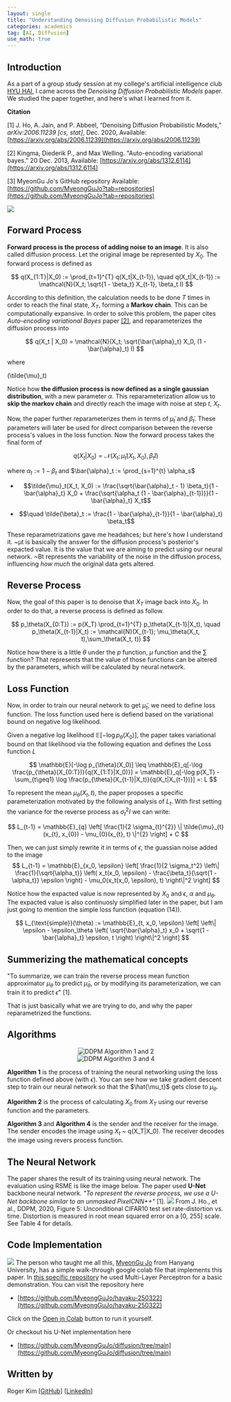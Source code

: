 ```yaml
---
layout: single
title: "Understanding Denoising Diffusion Probabilistic Models"
categories: academics 
tag: [AI, Diffusion] 
use_math: true
---
```


## Introduction 
As a part of a group study session at my college's artificial intelligence club [HYU HAI](https://github.com/HanyangTechAI), I came across the _Denoising Diffusion Probabilistic Models_ paper. We studied the paper together, and here's what I learned from it.

**Citation**

[1] J. Ho, A. Jain, and P. Abbeel, “Denoising Diffusion Probabilistic Models,” _arXiv:2006.11239 [cs, stat]_, Dec. 2020, Available: [https://arxiv.org/abs/2006.11239](https://arxiv.org/abs/2006.11239)

[2] Kingma, Diederik P., and Max Welling. "Auto-encoding variational bayes." 20 Dec. 2013, Available:  [https://arxiv.org/abs/1312.6114](https://arxiv.org/abs/1312.6114)

[3] MyeonGu Jo's GitHub repository Available: [https://github.com/MyeongGuJo?tab=repositories](https://github.com/MyeongGuJo?tab=repositories)

![](/assets/img/ddpm.png)

## Forward Process
**Forward process is the process of adding noise to an image**. It is also called diffusion process. Let the original image be represented by $X_0$. The forward process is defined as

$$
q(X_{1:T}|X_0) := \prod_{t=1}^{T} q(X_t|X_{t-1}), \quad q(X_t|X_{t-1}) := \mathcal{N}(X_t; \sqrt{1 - \beta_t} X_{t-1}, \beta_t I)
$$

According to this definition, the calculation needs to be done $T$ times in order to reach the final state, $X_T$, forming a **Markov chain**. This can be computationally expansive. In order to solve this problem, the paper cites _Auto-encoding variational Bayes_ paper [[2]](https://arxiv.org/abs/1312.6114), and reparameterizes the diffusion process into

$$
q(X_t | X_0) = \mathcal{N}(X_t; \sqrt{\bar{\alpha}_t} X_0, (1 - \bar{\alpha}_t) I)
$$

where 
<!-- $\alpha_t = 1 - \beta_t$ and $\bar{\alpha}_t = \Pi_{s=1}^t\alpha_s$  -->
\(\tilde{\mu}_t\)

Notice how **the diffusion process is now defined as a single gaussian distribution**, with a new parameter $\alpha$. This reparameterization allow us to **skip the markov chain** and directly reach the image with noise at step $t$, $X_t$.

Now, the paper further reparameterizes them in terms of $\tilde{\mu}_t$ and $\tilde{\beta}_t$. These parameters will later be used for direct comparison between the reverse process's values in the loss function. Now the forward process takes the final form of 

$$
q(X_t | X_0) = \mathcal{N}(X_t; \tilde{\mu}_t (X_t, X_0), \tilde{\beta}_t I)
$$

where $\alpha_t := 1 - \beta_t$ and
$\bar{\alpha}_t := \prod_{s=1}^{t} \alpha_s$

- $$\tilde{\mu}_t(X_t, X_0) := \frac{\sqrt{\bar{\alpha}_t - 1} \beta_t}{1 - \bar{\alpha}_t} X_0 + \frac{\sqrt{\alpha_t (1 - \bar{\alpha}_{t-1})}}{1 - \bar{\alpha}_t} X_t$$

- $$\quad \tilde{\beta}_t := \frac{1 - \bar{\alpha}_{t-1}}{1 - \bar{\alpha}_t} \beta_t$$

These reparametrizations gave me headahces; but here's how I understand it. ~μt
is basically the answer for the diffusion process's posterior's expacted value. It is the value that we are aiming to predict using our neural network. ~Bt represents the variability of the noise in the diffusion process, influencing _how much_ the original data gets altered.

## Reverse Process
Now, the goal of this paper is to denoise that $X_T$ image back into $X_0$. In order to do that, a reverse process is defined as follow.

$$
p_\theta(X_{0:T}) := p(X_T) \prod_{t=1}^{T} p_\theta(X_{t-1}|X_t), \quad p_\theta(X_{t-1}|X_t) := \mathcal{N}(X_{t-1}; \mu_\theta(X_t, t),\sum_\theta(X_t, t))
$$

Notice how there is a little $\theta$ under the $p$ function, $\mu$ function and the $\sum$ function? That represents that the value of those functions can be altered by the parameters, which will be calculated by neural network.

## Loss Function
Now, in order to train our neural network to get $\tilde{\mu}_t$, we need to define loss function. The loss function used here is defiend based on the variational bound on negative log likelihood.

Given a negative log likelihood $\mathbb{E} [-\log p_\theta(X_0)]$, the paper takes variational bound on that likelihood via the following equation and defines the Loss function $L$

$$
\mathbb{E}[-\log p_{\theta}(X_0)] \leq \mathbb{E}_q[-\log \frac{p_{\theta}(X_{0:T})}{q(X_{1:T}|X_0)}] = \mathbb{E}_q[-\log p(X_T) - \sum_{t\geq1} \log \frac{p_{\theta}(X_{t-1}|X_t)}{q(X_t|X_{t-1})}] =: L
$$

To represent the mean $\mu_\theta(X_t, t)$, the paper proposes a specific parameterization motivated by the following analysis of $L_t$. With first setting the variance for the reverse process as $\sigma^2_t I$ we can write:

$$
L_{t-1} = \mathbb{E}_{q} \left[ \frac{1}{2 \sigma_{t}^{2}} \| \tilde{\mu}_{t}(x_{t}, x_{0}) - \mu_{0}(x_{t}, t) \|^{2} \right] + C
$$

Then, we can just simply rewrite it in terms of $\epsilon$, the guassian noise added to the image
$$
L_{t-1} = \mathbb{E}_{x_0, \epsilon} \left[ \frac{1}{2 \sigma_t^2} \left\| \frac{1}{\sqrt{\alpha_t}} \left( x_t(x_0, \epsilon) - \frac{\beta_t}{\sqrt{1 - \alpha_t}} \epsilon \right) - \mu_0(x_t(x_0, \epsilon), t) \right\|^2 \right]
$$

Notice how the expacted value is now represented by $X_0$ and $\epsilon$, $\alpha$ and $\mu_\theta$. The expacted value is also continuosly simplified later in the paper, but I am just going to mention the simple loss function (equation (14)).

$$
L_{\text{simple}}(\theta) := \mathbb{E}_{t, x_0, \epsilon} \left[ \left\| \epsilon - \epsilon_\theta \left( \sqrt{\bar{\alpha}_t} x_0 + \sqrt{1 - \bar{\alpha}_t} \epsilon, t \right) \right\|^2 \right]
$$

## Summerizing the mathematical concepts
"To summarize, we can train the reverse process mean function approximator $\mu_\theta$ to predict $\tilde{\mu}_\theta$, or by modifying its parameterization, we can train it to predict $\epsilon$" [1].

That is just basically what we are trying to do, and why the paper reparametrized the functions.

## Algorithms
<div align="center">
  <img src="/assets/img/ddpm_algorithm_1_2.png" alt="DDPM Algorithm 1 and 2" />
</div>

<div align="center">
  <img src="/assets/img/ddpm_algorithm_3_4.png" alt="DDPM Algorithm 3 and 4" />
</div>

**Algorithm 1** is the process of training the neural networking using the loss function defined above (with $\epsilon$). You can see how we take gradient descent step to train our neural network so that the $\hat{\mu_t}$ gets close to $\mu_\theta$.

**Algorithm 2** is the process of calculating $X_0$ from $X_T$ using our reverse function and the parameters.

**Algorithm 3** and **Algorithm 4** is the sender and the receiver for the image. The sender encodes the image using $X_t$ ~ q(X_T|X_0).
The receiver decodes the image using revers process function.

## The Neural Network
The paper shares the result of its training using neural network. The evaluation using RSME is like the image below. The paper used **U-Net** backbone neural network. _"To represent the reverse process, we use a U-Net backbone similar to an unmasked PixelCNN++"_ [1].
![](/assets/img/ddpm_rsme.png)
From J. Ho., et al., DDPM, 2020, Figure 5: Unconditional CIFAR10 test set rate-distortion vs. time. Distortion is measured in root mean squared error on a [0, 255] scale. See Table 4 for details.

## Code Implementation
![](/assets/img/mgj_ddpm_hayaku.png)
The person who taught me all this, [MyeonGu Jo](https://github.com/MyeongGuJo) from Hanyang University, has a simple walk-through google colab file that implements this paper. In [this specific repository](https://github.com/MyeongGuJo/hayaku-250322) he used Multi-Layer Perceptron for a basic demonstration. You can visit the repository here 
- [https://github.com/MyeongGuJo/hayaku-250322](https://github.com/MyeongGuJo/hayaku-250322)

Click on the [Open in Colab](https://colab.research.google.com/github/MyeongGuJo/hayaku-250322/blob/main/hayaku_diffusion.ipynb#scrollTo=AIXGa_RfQaq-) button to run it yourself.

Or checkout his U-Net implementation here
- [https://github.com/MyeongGuJo/diffusion/tree/main](https://github.com/MyeongGuJo/diffusion/tree/main)

## Written by
Roger Kim [[GitHub](https://github.com/kmsrogerkim)] [[LinkedIn](https://www.linkedin.com/in/kmsrogerkim/)] 
